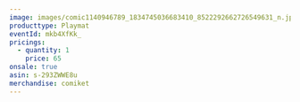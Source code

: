 ```yaml
---
image: images/comic1140946789_1834745036683410_8522292662726549631_n.jpg
producttype: Playmat
eventId: mkb4XfKk_
pricings:
  - quantity: 1
    price: 65
onsale: true
asin: s-293ZWWE8u
merchandise: comiket
---
```

